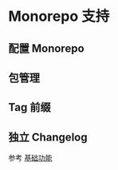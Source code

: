 ﻿# Monorepo 支持

## 配置 Monorepo

## 包管理

## Tag 前缀

## 独立 Changelog

参考 [基础功能](/guide/features/basic)

